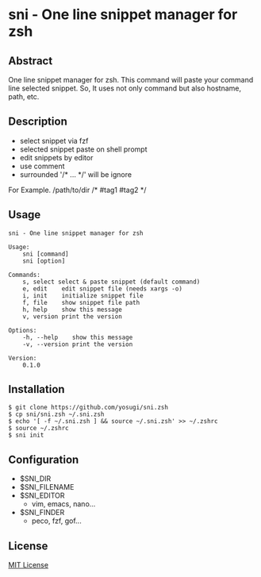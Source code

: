 # sni - One line snippet manager for zsh

## Abstract

One line snippet manager for zsh.
This command will paste your command line selected snippet.
So, It uses not only command but also hostname, path, etc.

## Description

- select snippet via fzf
- selected snippet paste on shell prompt
- edit snippets by editor
- use comment
- surrounded '/* ... */' will be ignore

For Example.
 /path/to/dir /* #tag1 #tag2 */

## Usage

```
sni - One line snippet manager for zsh

Usage:
    sni [command]
    sni [option]

Commands:
    s, select select & paste snippet (default command)
    e, edit    edit snippet file (needs xargs -o)
    i, init    initialize snippet file
    f, file    show snippet file path
    h, help    show this message
    v, version print the version

Options:
    -h, --help    show this message
    -v, --version print the version

Version:
    0.1.0
```

## Installation

```
$ git clone https://github.com/yosugi/sni.zsh
$ cp sni/sni.zsh ~/.sni.zsh
$ echo '[ -f ~/.sni.zsh ] && source ~/.sni.zsh' >> ~/.zshrc
$ source ~/.zshrc
$ sni init
```

## Configuration

* $SNI_DIR
* $SNI_FILENAME
* $SNI_EDITOR
    * vim, emacs, nano...
* $SNI_FINDER
    * peco, fzf, gof...

## License

[MIT License](LICENSE)

